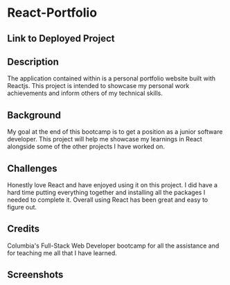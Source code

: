 # React-Portfolio

## Link to Deployed Project


## Description
The application contained within is a personal portfolio website built with Reactjs. This project is intended to showcase my personal work achievements and inform others of my technical skills.

## Background
My goal at the end of this bootcamp is to get a position as a junior software developer. This project will help me showcase my learnings in React alongside some of the other projects I have worked on.

## Challenges
Honestly love React and have enjoyed using it on this project. I did have a hard time putting everything together and installing all the packages I needed to complete it. Overall using React has been great and easy to figure out.

## Credits 
Columbia's Full-Stack Web Developer bootcamp for all the assistance and for teaching me all that I have learned.

## Screenshots
